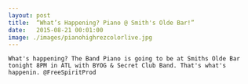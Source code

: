 ```yaml
---
layout: post
title:  “What’s Happening? Piano @ Smith's Olde Bar!”
date:   2015-08-21 00:01:00
image: ./images/pianohighrezcolorlive.jpg
---
```


	What's happening? The Band Piano is going to be at Smiths Olde Bar tonight 8PM in ATL with BYOG & Secret Club Band. That's what's happenin. @FreeSpiritProd